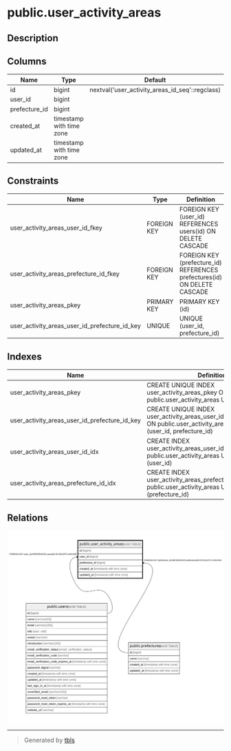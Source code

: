 # public.user_activity_areas

## Description

## Columns

| Name | Type | Default | Nullable | Children | Parents | Comment |
| ---- | ---- | ------- | -------- | -------- | ------- | ------- |
| id | bigint | nextval('user_activity_areas_id_seq'::regclass) | false |  |  |  |
| user_id | bigint |  | false |  | [public.users](public.users.md) |  |
| prefecture_id | bigint |  | false |  | [public.prefectures](public.prefectures.md) |  |
| created_at | timestamp with time zone |  | false |  |  |  |
| updated_at | timestamp with time zone |  | false |  |  |  |

## Constraints

| Name | Type | Definition |
| ---- | ---- | ---------- |
| user_activity_areas_user_id_fkey | FOREIGN KEY | FOREIGN KEY (user_id) REFERENCES users(id) ON DELETE CASCADE |
| user_activity_areas_prefecture_id_fkey | FOREIGN KEY | FOREIGN KEY (prefecture_id) REFERENCES prefectures(id) ON DELETE CASCADE |
| user_activity_areas_pkey | PRIMARY KEY | PRIMARY KEY (id) |
| user_activity_areas_user_id_prefecture_id_key | UNIQUE | UNIQUE (user_id, prefecture_id) |

## Indexes

| Name | Definition |
| ---- | ---------- |
| user_activity_areas_pkey | CREATE UNIQUE INDEX user_activity_areas_pkey ON public.user_activity_areas USING btree (id) |
| user_activity_areas_user_id_prefecture_id_key | CREATE UNIQUE INDEX user_activity_areas_user_id_prefecture_id_key ON public.user_activity_areas USING btree (user_id, prefecture_id) |
| user_activity_areas_user_id_idx | CREATE INDEX user_activity_areas_user_id_idx ON public.user_activity_areas USING btree (user_id) |
| user_activity_areas_prefecture_id_idx | CREATE INDEX user_activity_areas_prefecture_id_idx ON public.user_activity_areas USING btree (prefecture_id) |

## Relations

![er](public.user_activity_areas.svg)

---

> Generated by [tbls](https://github.com/k1LoW/tbls)
